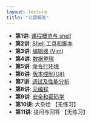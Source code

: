 ```yaml
---
layout: lecture
title: "习题解答"
---
```


- **第1讲**: [课程概览与 shell](course-shell-solution.md)
- **第2讲**: [Shell 工具和脚本](shell-tools-solution.md)
- **第3讲**: [编辑器 (Vim)](editors-solution.md)
- **第4讲**: [数据整理](data-wrangling-solution.md)
- **第5讲**: [命令行环境](command-line-solution.md)
- **第6讲**: [版本控制(Git)](version-control-solution.md)
- **第7讲**: [调试及性能分析](debugging-profiling-solution.md)
- **第8讲**: [元编程](metaprogramming-solution.md)
- **第9讲**: [安全和密码学](security-solution.md)
- **第10讲**: 大杂烩 【无练习】
- **第11讲**: 提问与回答 【无练习】
